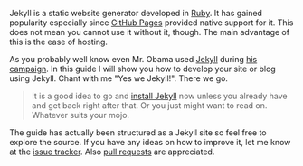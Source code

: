 Jekyll is a static website generator developed in [Ruby](http://www.ruby-lang.org/en/). It has gained popularity especially since [GitHub Pages](https://pages.github.com) provided native support for it. This does not mean you cannot use it without it, though. The main advantage of this is the ease of hosting.

As you probably well know even Mr. Obama used [Jekyll](https://github.com/mojombo/jekyll) during [his campaign](http://kylerush.net/blog/meet-the-obama-campaigns-250-million-fundraising-platform/). In this guide I will show you how to develop your site or blog using Jekyll. Chant with me "Yes we Jekyll!". There we go.

> It is a good idea to go and [install Jekyll](https://github.com/mojombo/jekyll/wiki/install) now unless you already have and get back right after that. Or you just might want to read on. Whatever suits your mojo.

The guide has actually been structured as a Jekyll site so feel free to explore the source. If you have any ideas on how to improve it, let me know at the [issue tracker](https://github.com/bebraw/yeswejekyll/issues). Also [pull requests](https://github.com/bebraw/yeswejekyll/pulls) are appreciated.

